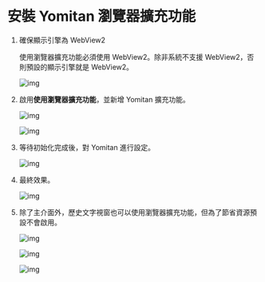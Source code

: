# 安裝 Yomitan 瀏覽器擴充功能

1. 確保顯示引擎為 WebView2
  
   使用瀏覽器擴充功能必須使用 WebView2。除非系統不支援 WebView2，否則預設的顯示引擎就是 WebView2。

   ![img](https://image.lunatranslator.org/zh/yomitan.png)

1. 啟用**使用瀏覽器擴充功能**，並新增 Yomitan 擴充功能。

   ![img](https://image.lunatranslator.org/zh/yomitan3.png)

   ![img](https://image.lunatranslator.org/zh/yomitan2.png)

1. 等待初始化完成後，對 Yomitan 進行設定。

   ![img](https://image.lunatranslator.org/zh/yomitan4.png)

1. 最終效果。

   ![img](https://image.lunatranslator.org/zh/yomitan5.png)

1. 除了主介面外，歷史文字視窗也可以使用瀏覽器擴充功能，但為了節省資源預設不會啟用。

   ![img](https://image.lunatranslator.org/zh/yomitan7.png)

   ![img](https://image.lunatranslator.org/zh/yomitan6.png)

   ![img](https://image.lunatranslator.org/zh/yomitan8.png)